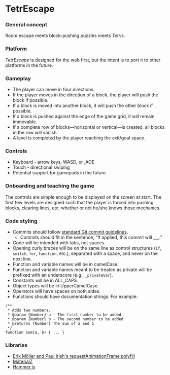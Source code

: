 # TetrEscape

### General concept

Room escape meets block-pushing puzzles meets _Tetris_.


### Platform

_TetrEscape_ is designed for the web first, but the intent is to port it to other platforms in the future.


### Gameplay

* The player can move in four directions.
* If the player moves in the direction of a block, the player will push the block if possible.
* If a block is moved into another block, it will push the other block if possible.
* If a block is pushed against the edge of the game grid, it will remain immovable.
* If a complete row of blocks—horizontal or vertical—is created, all blocks in the row will vanish.
* A level is completed by the player reaching the exit/goal space.


### Controls

* Keyboard - arrow keys, WASD, or ,AOE
* Touch - directional swiping
* Potential support for gamepads in the future


### Onboarding and teaching the game

The controls are simple enough to be displayed on the screen at start.  The first few levels are designed such that the player is forced into pushing blocks, clearing lines, etc. whether or not he/she knows those mechanics.


### Code styling

* Commits should follow [standard Git commit guidelines](http://git-scm.com/book/ch5-2.html#Commit-Guidelines).
  - Commits should fit in the sentence, “If applied, this commit will ___.”
* Code will be intended with tabs, not spaces.
* Opening curly braces will be on the same line as control structures (`if`, `switch`, `for`, `function`, etc.), separated with a space, and never on the next line.
* Function and variable names will be in camelCase.
* Function and variable names meant to be treated as private will be prefixed with an underscore (e.g., `_privateVar`).
* Constants will be in ALL_CAPS.
* Object types will be in UpperCamelCase.
* Operators will have spaces on both sides.
* Functions should have documentation strings.  For example:

```
/**
 * Adds two numbers.
 * @param {Number} a - The first number to be added
 * @param {Number} b - The second number to be added
 * @returns {Number} The sum of a and b
 */
function sum(a, b) { ... }
```

### Libraries

* [Erik Möller and Paul Irish's requestAnimationFrame polyfill](https://gist.github.com/paulirish/1579671)
* [MaterialZ](https://github.com/zmyaro/materialz)
* [Hammer.js](http://hammerjs.github.io)
